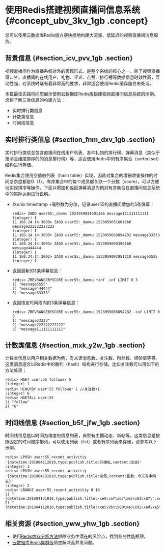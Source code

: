 # 使用Redis搭建视频直播间信息系统 {#concept_ubv_3kv_1gb .concept}

您可以使用云数据库Redis版方便快捷地构建大流量、低延迟的视频直播间消息服务。

## 背景信息 {#section_icv_pvv_1gb .section}

视频直播间作为直播系统对外的表现形式，是整个系统的核心之一。除了视频直播窗口外，直播间的在线用户、礼物、评论、点赞、排行榜等数据信息时效性高，互动性强，对系统时延有着非常高的要求，非常适合使用Redis缓存服务来处理。

本篇最佳实践将向您展示使用云数据库Redis版搭建视频直播间信息系统的示例。您将了解三类信息的构建方法：

-   实时排行类信息
-   计数类信息
-   时间线信息

## 实时排行类信息 {#section_fnm_dxv_1gb .section}

实时排行类信息包含直播间在线用户列表、各种礼物的排行榜、弹幕消息（类似于按消息维度排序的的消息排行榜）等，适合使用Redis中的有序集合（sorted set）结构进行存储。

Redis集合使用空值散列表（hash table）实现，因此对集合的增删改查操作的时间复杂度都是O（1）。有序集合中的每个成员都关联一个分数（score），可以方便地实现排序等操作。下面以增加和返回弹幕消息为例对有序集合在直播间信息系统中的实际运用进行说明。

-   以unix timestamp +毫秒数为分值，记录user55的直播间增加的5条弹幕：

    ``` {#codeblock_smh_yq9_3cl}
    redis> ZADD user55:_danmu 1523959031601166 message111111111111
    (integer) 1
    11.160.24.14:3003> ZADD user55:_danmu 1523959031601266 message222222222222
    (integer) 1
    11.160.24.14:3003> ZADD user55:_danmu 1523959088894232 message33333
    (integer) 1
    11.160.24.14:3003> ZADD user55:_danmu 1523959090390160 message444444
    (integer) 1
    11.160.24.14:3003> ZADD user55:_danmu 1523959092951218 message5555
    (integer) 1
    ```

-   返回最新的3条弹幕信息：

    ``` {#codeblock_jf8_6z9_iqv}
    redis> ZREVRANGEBYSCORE user55:_danmu +inf -inf LIMIT 0 3
    1) "message5555"
    2) "message444444"
    3) "message33333"
    ```

-   返回指定时间段内的3条弹幕信息：

    ``` {#codeblock_gpx_css_gvc}
    redis> ZREVRANGEBYSCORE user55:_danmu 1523959088894232 -inf LIMIT 0 3
    1) "message33333"
    2) "message222222222222"
    3) "message111111111111"
    ```


## 计数类信息 {#section_mxk_y2w_1gb .section}

计数类信息以用户相关数据为例，有未读消息数、关注数、粉丝数、经验值等等。这类消息适合以Redis中的散列（hash）结构进行存储。比如关注数可以用如下的方法处理：

``` {#codeblock_f7v_aqu_7ac}
redis> HSET user:55 follower 5
(integer) 1
redis> HINCRBY user:55 follower 1 //关注数+1
(integer) 6 
redis> HGETALL user:55
1) "follow"
2) "6"
```

## 时间线信息 {#section_b5f_jfw_1gb .section}

时间线信息是以时间为维度的信息列表，典型有主播动态、新帖等。这类信息是按照固定的时间顺序排列，可以使用列表（list）或者有序列表来存储，请参考以下示例。

``` {#codeblock_8ye_khb_q5s}
redis> LPUSH user:55_recent_activitiy  '{datetime:201804112010,type:publish,title:开播啦,content:加油}'
(integer) 1
redis> LPUSH user:55_recent_activitiy '{datetime:201804131910,type:publish,title:请假,content:抱歉，今天有事鸽一天}'
(integer) 2
redis> LRANGE user:55_recent_activitiy 0 10
1) "{datetime:201804131910,type:publish,title:\xe8\xaf\xb7\xe5\x81\x87\",content:\xe6\x8a\xb1\xe6\xad\x89\xef\xbc\x8c\xe4\xbb\x8a\xe5\xa4\xa9\xe6\x9c\x89\xe4\xba\x8b\xe9\xb8\xbd\xe4\xb8\x80\xe5\xa4\xa9}"
2) "{datetime:201804112010,type:publish,title:\xe5\xbc\x80\xe6\x92\xad\xe5\x95\xa6,content:\xe5\x8a\xa0\xe6\xb2\xb9}"
```

## 相关资源 {#section_yww_yhw_1gb .section}

-   使用[Redis内存分析方法](https://www.alibabacloud.com/help/zh/doc-detail/50037.html)排除业务中潜在的风险点，找到业务性能瓶颈。
-   [云数据库Redis集群版](../../../../intl.zh-CN/产品简介/产品系列/Redis集群版-双副本.md#)助您解决高并发问题。


